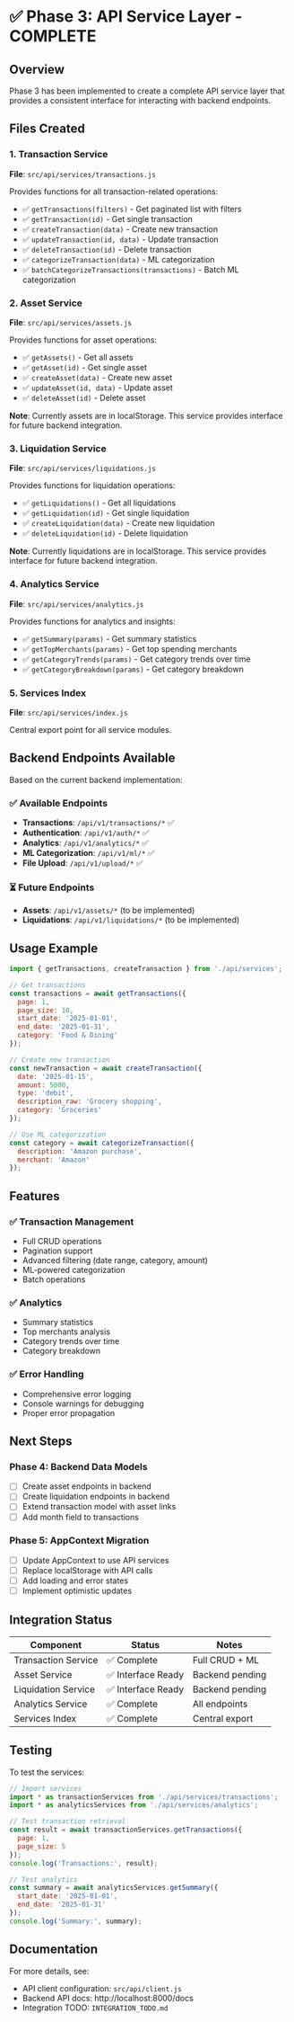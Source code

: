 # ✅ Phase 3: API Service Layer - COMPLETE

## Overview

Phase 3 has been implemented to create a complete API service layer that provides a consistent interface for interacting with backend endpoints.

## Files Created

### 1. Transaction Service
**File**: `src/api/services/transactions.js`

Provides functions for all transaction-related operations:
- ✅ `getTransactions(filters)` - Get paginated list with filters
- ✅ `getTransaction(id)` - Get single transaction
- ✅ `createTransaction(data)` - Create new transaction
- ✅ `updateTransaction(id, data)` - Update transaction
- ✅ `deleteTransaction(id)` - Delete transaction
- ✅ `categorizeTransaction(data)` - ML categorization
- ✅ `batchCategorizeTransactions(transactions)` - Batch ML categorization

### 2. Asset Service
**File**: `src/api/services/assets.js`

Provides functions for asset operations:
- ✅ `getAssets()` - Get all assets
- ✅ `getAsset(id)` - Get single asset
- ✅ `createAsset(data)` - Create new asset
- ✅ `updateAsset(id, data)` - Update asset
- ✅ `deleteAsset(id)` - Delete asset

**Note**: Currently assets are in localStorage. This service provides interface for future backend integration.

### 3. Liquidation Service
**File**: `src/api/services/liquidations.js`

Provides functions for liquidation operations:
- ✅ `getLiquidations()` - Get all liquidations
- ✅ `getLiquidation(id)` - Get single liquidation
- ✅ `createLiquidation(data)` - Create new liquidation
- ✅ `deleteLiquidation(id)` - Delete liquidation

**Note**: Currently liquidations are in localStorage. This service provides interface for future backend integration.

### 4. Analytics Service
**File**: `src/api/services/analytics.js`

Provides functions for analytics and insights:
- ✅ `getSummary(params)` - Get summary statistics
- ✅ `getTopMerchants(params)` - Get top spending merchants
- ✅ `getCategoryTrends(params)` - Get category trends over time
- ✅ `getCategoryBreakdown(params)` - Get category breakdown

### 5. Services Index
**File**: `src/api/services/index.js`

Central export point for all service modules.

## Backend Endpoints Available

Based on the current backend implementation:

### ✅ Available Endpoints
- **Transactions**: `/api/v1/transactions/*` ✅
- **Authentication**: `/api/v1/auth/*` ✅
- **Analytics**: `/api/v1/analytics/*` ✅
- **ML Categorization**: `/api/v1/ml/*` ✅
- **File Upload**: `/api/v1/upload/*` ✅

### ⏳ Future Endpoints
- **Assets**: `/api/v1/assets/*` (to be implemented)
- **Liquidations**: `/api/v1/liquidations/*` (to be implemented)

## Usage Example

```javascript
import { getTransactions, createTransaction } from './api/services';

// Get transactions
const transactions = await getTransactions({
  page: 1,
  page_size: 10,
  start_date: '2025-01-01',
  end_date: '2025-01-31',
  category: 'Food & Dining'
});

// Create new transaction
const newTransaction = await createTransaction({
  date: '2025-01-15',
  amount: 5000,
  type: 'debit',
  description_raw: 'Grocery shopping',
  category: 'Groceries'
});

// Use ML categorization
const category = await categorizeTransaction({
  description: 'Amazon purchase',
  merchant: 'Amazon'
});
```

## Features

### ✅ Transaction Management
- Full CRUD operations
- Pagination support
- Advanced filtering (date range, category, amount)
- ML-powered categorization
- Batch operations

### ✅ Analytics
- Summary statistics
- Top merchants analysis
- Category trends over time
- Category breakdown

### ✅ Error Handling
- Comprehensive error logging
- Console warnings for debugging
- Proper error propagation

## Next Steps

### Phase 4: Backend Data Models
- [ ] Create asset endpoints in backend
- [ ] Create liquidation endpoints in backend
- [ ] Extend transaction model with asset links
- [ ] Add month field to transactions

### Phase 5: AppContext Migration
- [ ] Update AppContext to use API services
- [ ] Replace localStorage with API calls
- [ ] Add loading and error states
- [ ] Implement optimistic updates

## Integration Status

| Component | Status | Notes |
|-----------|--------|-------|
| Transaction Service | ✅ Complete | Full CRUD + ML |
| Asset Service | ✅ Interface Ready | Backend pending |
| Liquidation Service | ✅ Interface Ready | Backend pending |
| Analytics Service | ✅ Complete | All endpoints |
| Services Index | ✅ Complete | Central export |

## Testing

To test the services:

```javascript
// Import services
import * as transactionServices from './api/services/transactions';
import * as analyticsServices from './api/services/analytics';

// Test transaction retrieval
const result = await transactionServices.getTransactions({
  page: 1,
  page_size: 5
});
console.log('Transactions:', result);

// Test analytics
const summary = await analyticsServices.getSummary({
  start_date: '2025-01-01',
  end_date: '2025-01-31'
});
console.log('Summary:', summary);
```

## Documentation

For more details, see:
- API client configuration: `src/api/client.js`
- Backend API docs: http://localhost:8000/docs
- Integration TODO: `INTEGRATION_TODO.md`


